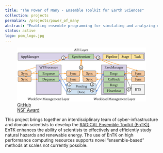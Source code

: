 ```yaml
---
title: "The Power of Many - Ensemble Toolkit for Earth Sciences"
collection: projects
permalink: /projects/power_of_many
abstract: "Enabling ensemble programming for simulating and analyzing climatic models and seismic wave data."
status: active
logo: pom_logo.jpg
---
```


<div class="project-description">
	<figure>
		<img src="../images/projects/pom.png" width="450">
		<figcaption>
			<a href="https://github.com/radical-collaboration/hpc-workflows">
				<i class="fab fa-github"></i> GitHub
			</a>
			<br>
			<a href="https://www.nsf.gov/awardsearch/showAward?AWD_ID=1639694">
				<i class="fas fa-award"></i> NSF Award
			</a>
		</figcaption>
	</figure>
	This project brings together an interdisciplinary team of cyber-infrastructure and domain scientists to develop the <a href="https://github.com/radical-cybertools/radical.entk">RADICAL Ensemble Toolkit (EnTK)]</a>. EnTK enhances the ability of scientists to effectively and efficiently study natural hazards and renewable energy. The use of EnTK on high performance computing resources supports novel “ensemble-based” methods at scales not currently possible.
</div>
